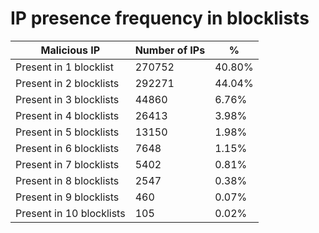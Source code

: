 # IP presence frequency in blocklists
| Malicious IP | Number of IPs | % |
|----|----|----|
| Present in 1 blocklist | 270752 | 40.80% |
| Present in 2 blocklists | 292271 | 44.04% |
| Present in 3 blocklists | 44860 | 6.76% |
| Present in 4 blocklists | 26413 | 3.98% |
| Present in 5 blocklists | 13150 | 1.98% |
| Present in 6 blocklists | 7648 | 1.15% |
| Present in 7 blocklists | 5402 | 0.81% |
| Present in 8 blocklists | 2547 | 0.38% |
| Present in 9 blocklists | 460 | 0.07% |
| Present in 10 blocklists | 105 | 0.02% |
